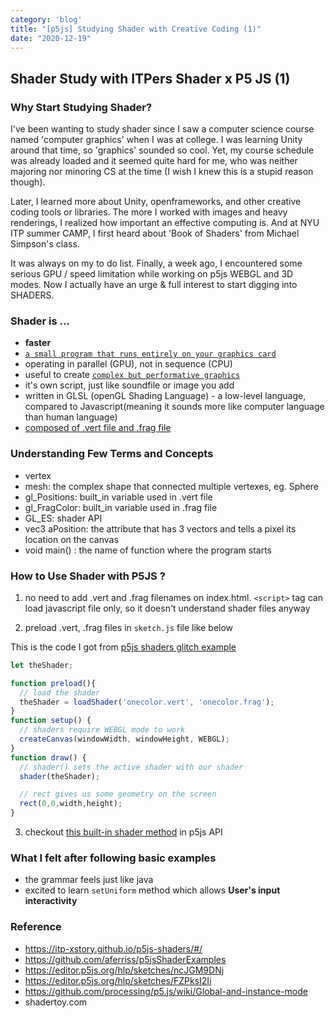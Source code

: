 ```yaml
---
category: 'blog'
title: "[p5js] Studying Shader with Creative Coding (1)"
date: "2020-12-19"
---
```


## Shader Study with ITPers Shader x P5 JS (1)

### Why Start Studying Shader?

I've been wanting to study shader since I saw a computer science course named 'computer graphics' when I was at college. I was learning Unity around that time,  so 'graphics' sounded so cool. Yet, my course schedule was already loaded and it seemed quite hard for me, who was neither majoring nor minoring CS at the time (I wish I knew this is a stupid reason though).

Later, I learned more about Unity, openframeworks, and other creative coding tools or libraries. The more I worked with images and heavy renderings, I realized how important an effective computing is. And at NYU ITP summer CAMP, I first heard about 'Book of Shaders' from Michael Simpson's class. 

It was always on my to do list. Finally, a week ago, I encountered some serious GPU / speed limitation while working on p5js WEBGL and 3D modes. Now I actually have an urge & full interest to start digging into SHADERS.

### Shader is ...

- **faster**
- [`a small program that runs entirely on your graphics card`](https://itp-xstory.github.io/p5js-shaders/#/./docs/what-are-shaders)
- operating in parallel (GPU), not in sequence (CPU)
- useful to create [`complex but performative graphics`](https://itp-xstory.github.io/p5js-shaders/#/./docs/why-use-shaders?id=performance)
- it's own script, just like soundfile or image you add
- written in GLSL (openGL Shading Language) - a low-level language, compared to Javascript(meaning it sounds more like computer language than human language)
- [composed of .vert file and .frag file](https://itp-xstory.github.io/p5js-shaders/#/./docs/how-to-write-a-shader?id=the-anatomy-of-a-shader)


### Understanding Few Terms and Concepts

- vertex
- mesh: the complex shape that connected multiple vertexes, eg. Sphere 
- gl_Positions: built_in variable used in .vert file
- gl_FragColor: built_in variable used in .frag file
- GL_ES: shader API 
- vec3 aPosition: the attribute that has 3 vectors and tells a pixel its location on the canvas
- void main() : the name of function where the program starts

### How to Use Shader with P5JS ?

1. no need to add .vert and .frag filenames on index.html. `<script>` tag can load javascript file only, so it doesn't understand shader files anyway

2. preload .vert, .frag files in `sketch.js` file like below

This is the code I got from [p5js shaders glitch example](https://glitch.com/edit/#!/normal-coord-vs-normalized?path=sketch.js%3A1%3A0)

```js
let theShader;

function preload(){
  // load the shader
  theShader = loadShader('onecolor.vert', 'onecolor.frag');
}
function setup() {
  // shaders require WEBGL mode to work
  createCanvas(windowWidth, windowHeight, WEBGL);
}
function draw() {
  // shader() sets the active shader with our shader
  shader(theShader);

  // rect gives us some geometry on the screen
  rect(0,0,width,height);
}
```
3. checkout [this built-in shader method](https://p5js.org/reference/#/p5/shader) in p5js API

### What I felt after following basic examples
- the grammar feels just like java
- excited to learn `setUniform` method which allows **User's input interactivity**

### Reference
- https://itp-xstory.github.io/p5js-shaders/#/
- https://github.com/aferriss/p5jsShaderExamples
- https://editor.p5js.org/hlp/sketches/ncJGM9DNj
- https://editor.p5js.org/hlp/sketches/FZPksI2Ii
- https://github.com/processing/p5.js/wiki/Global-and-instance-mode
- shadertoy.com 